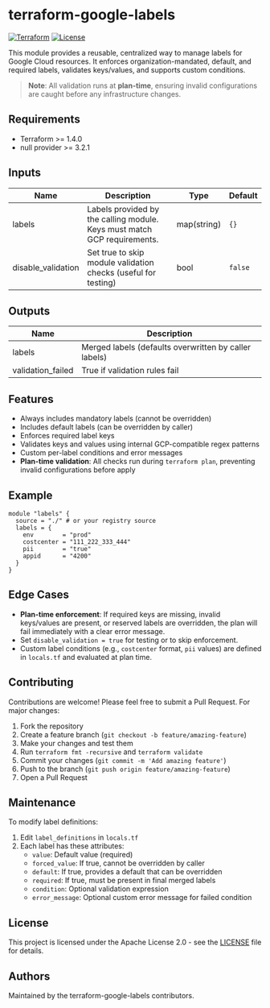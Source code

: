 # terraform-google-labels

[![Terraform](https://img.shields.io/badge/terraform-%3E%3D1.4.0-blue)](https://www.terraform.io/)
[![License](https://img.shields.io/badge/License-Apache%202.0-blue.svg)](LICENSE)

This module provides a reusable, centralized way to manage labels for Google Cloud resources. It enforces organization-mandated, default, and required labels, validates keys/values, and supports custom conditions.

> **Note**: All validation runs at **plan-time**, ensuring invalid configurations are caught before any infrastructure changes.

## Requirements

- Terraform >= 1.4.0
- null provider >= 3.2.1

## Inputs

| Name    | Description | Type | Default |
|---------|-------------|------|---------|
| labels  | Labels provided by the calling module. Keys must match GCP requirements. | map(string) | `{}` |
| disable_validation | Set true to skip module validation checks (useful for testing) | bool | `false` |

## Outputs

| Name   | Description |
|--------|-------------|
| labels | Merged labels (defaults overwritten by caller labels) |
| validation_failed | True if validation rules fail |

## Features

- Always includes mandatory labels (cannot be overridden)
- Includes default labels (can be overridden by caller)
- Enforces required label keys
- Validates keys and values using internal GCP-compatible regex patterns
- Custom per-label conditions and error messages
- **Plan-time validation**: All checks run during `terraform plan`, preventing invalid configurations before apply

## Example

```hcl
module "labels" {
  source = "./" # or your registry source
  labels = {
    env        = "prod"
    costcenter = "111_222_333_444"
    pii        = "true"
    appid      = "4200"
  }
}
```

## Edge Cases

- **Plan-time enforcement**: If required keys are missing, invalid keys/values are present, or reserved labels are overridden, the plan will fail immediately with a clear error message.
- Set `disable_validation = true` for testing or to skip enforcement.
- Custom label conditions (e.g., `costcenter` format, `pii` values) are defined in `locals.tf` and evaluated at plan time.

## Contributing

Contributions are welcome! Please feel free to submit a Pull Request. For major changes:

1. Fork the repository
2. Create a feature branch (`git checkout -b feature/amazing-feature`)
3. Make your changes and test them
4. Run `terraform fmt -recursive` and `terraform validate`
5. Commit your changes (`git commit -m 'Add amazing feature'`)
6. Push to the branch (`git push origin feature/amazing-feature`)
7. Open a Pull Request

## Maintenance

To modify label definitions:

1. Edit `label_definitions` in `locals.tf`
2. Each label has these attributes:
   - `value`: Default value (required)
   - `forced_value`: If true, cannot be overridden by caller
   - `default`: If true, provides a default that can be overridden
   - `required`: If true, must be present in final merged labels
   - `condition`: Optional validation expression
   - `error_message`: Optional custom error message for failed condition

## License

This project is licensed under the Apache License 2.0 - see the [LICENSE](LICENSE) file for details.

## Authors

Maintained by the terraform-google-labels contributors.


